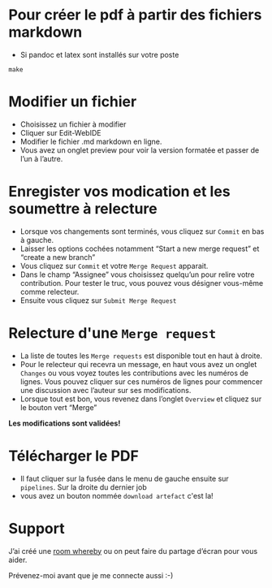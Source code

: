 # Pour créer le pdf à partir des fichiers markdown

- Si pandoc et latex sont installés sur votre poste

```
make
```

# Modifier un fichier

- Choisissez un fichier à modifier
- Cliquer sur Edit-WebIDE
- Modifier le fichier .md markdown en ligne.
- Vous avez un onglet preview pour voir la version formatée et passer de l’un à l’autre.

# Enregister vos modication et les soumettre à relecture

- Lorsque vos changements sont terminés, vous cliquez sur `Commit` en bas à gauche.
- Laisser les options cochées notamment “Start a new merge request” et “create a new branch”
- Vous cliquez sur `Commit` et votre `Merge Request` apparait.
- Dans le champ “Assignee” vous choisissez quelqu’un pour relire votre contribution. Pour tester le truc, vous
pouvez vous désigner vous-même comme relecteur.
- Ensuite vous cliquez sur `Submit Merge Request`

# Relecture d'une `Merge request`

- La liste de toutes les `Merge requests` est disponible tout en haut à droite. 
- Pour le relecteur qui recevra un message, en haut vous avez un onglet `Changes` ou vous voyez 
toutes les contributions avec les numéros de lignes. Vous pouvez cliquer sur ces numéros de lignes pour commencer
une discussion avec l’auteur sur ses modifications.
- Lorsque tout est bon, vous revenez dans l’onglet `Overview` et cliquez sur le bouton vert “Merge”

**Les modifications sont validées!**

# Télécharger le PDF

- Il faut cliquer sur la fusée dans le menu de gauche ensuite sur `pipelines`. Sur la droite du dernier job
- vous avez un bouton nommée `download artefact` c'est la!

# Support

J’ai créé une [room whereby](https://whereby.com/gt-donnees) ou on peut faire du partage d’écran pour vous aider.

Prévenez-moi avant que je me connecte aussi :-)




